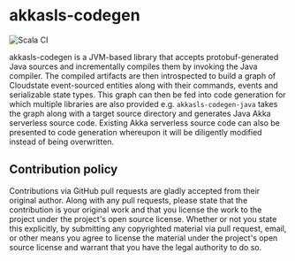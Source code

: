 # akkasls-codegen #

![Scala CI](https://github.com/lightbend/akkaserverless-codegen/workflows/Test/badge.svg)

akkasls-codegen is a JVM-based library that accepts protobuf-generated Java sources and
incrementally compiles them by invoking the Java compiler. The compiled artifacts are then
introspected to build a graph of Cloudstate event-sourced entities along with their commands,
events and serializable state types. This graph can then be fed into code generation for which
multiple libraries are also provided e.g. `akkasls-codegen-java` takes the graph along with a target source
directory and generates Java Akka serverless source code. Existing Akka serverless source code
can also be presented to code generation whereupon it will be diligently modified instead of
being overwritten.

## Contribution policy ##

Contributions via GitHub pull requests are gladly accepted from their original author. Along with
any pull requests, please state that the contribution is your original work and that you license
the work to the project under the project's open source license. Whether or not you state this
explicitly, by submitting any copyrighted material via pull request, email, or other means you
agree to license the material under the project's open source license and warrant that you have the
legal authority to do so.


